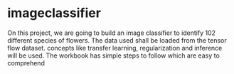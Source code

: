 # imageclassifier
On this project, we are going to build an image classifier to identify 102 different species of flowers. The data used shall be loaded from the tensor flow dataset. concepts like transfer learning, regularization and inference will be used.
 The workbook has simple steps to follow which are easy to comprehend

